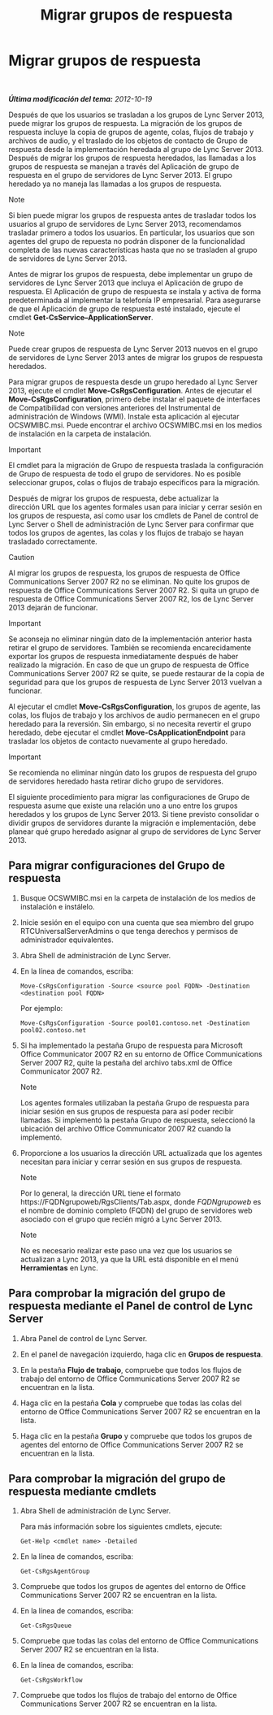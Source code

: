 ﻿---
title: Migrar grupos de respuesta
TOCTitle: Migrar grupos de respuesta
ms:assetid: 5c07bf4b-ad8a-4b83-b970-7d933bb7c4ef
ms:mtpsurl: https://technet.microsoft.com/es-es/library/JJ204931(v=OCS.15)
ms:contentKeyID: 48275389
ms.date: 01/07/2017
mtps_version: v=OCS.15
ms.translationtype: HT
---

# Migrar grupos de respuesta

 

_**Última modificación del tema:** 2012-10-19_

Después de que los usuarios se trasladan a los grupos de Lync Server 2013, puede migrar los grupos de respuesta. La migración de los grupos de respuesta incluye la copia de grupos de agente, colas, flujos de trabajo y archivos de audio, y el traslado de los objetos de contacto de Grupo de respuesta desde la implementación heredada al grupo de Lync Server 2013. Después de migrar los grupos de respuesta heredados, las llamadas a los grupos de respuesta se manejan a través del Aplicación de grupo de respuesta en el grupo de servidores de Lync Server 2013. El grupo heredado ya no maneja las llamadas a los grupos de respuesta.


> [!NOTE]
> Si bien puede migrar los grupos de respuesta antes de trasladar todos los usuarios al grupo de servidores de Lync Server 2013, recomendamos trasladar primero a todos los usuarios. En particular, los usuarios que son agentes del grupo de repuesta no podrán disponer de la funcionalidad completa de las nuevas características hasta que no se trasladen al grupo de servidores de Lync Server 2013.



Antes de migrar los grupos de respuesta, debe implementar un grupo de servidores de Lync Server 2013 que incluya el Aplicación de grupo de respuesta. El Aplicación de grupo de respuesta se instala y activa de forma predeterminada al implementar la telefonía IP empresarial. Para asegurarse de que el Aplicación de grupo de respuesta esté instalado, ejecute el cmdlet **Get-CsService–ApplicationServer**.


> [!NOTE]
> Puede crear grupos de respuesta de Lync Server 2013 nuevos en el grupo de servidores de Lync Server 2013 antes de migrar los grupos de respuesta heredados.



Para migrar grupos de respuesta desde un grupo heredado al Lync Server 2013, ejecute el cmdlet **Move-CsRgsConfiguration**. Antes de ejecutar el **Move-CsRgsConfiguration**, primero debe instalar el paquete de interfaces de Compatibilidad con versiones anteriores del Instrumental de administración de Windows (WMI). Instale esta aplicación al ejecutar OCSWMIBC.msi. Puede encontrar el archivo OCSWMIBC.msi en los medios de instalación en la carpeta de instalación.

> [!IMPORTANT]  
> El cmdlet para la migración de Grupo de respuesta traslada la configuración de Grupo de respuesta de todo el grupo de servidores. No es posible seleccionar grupos, colas o flujos de trabajo específicos para la migración.



Después de migrar los grupos de respuesta, debe actualizar la dirección URL que los agentes formales usan para iniciar y cerrar sesión en los grupos de respuesta, así como usar los cmdlets de Panel de control de Lync Server o Shell de administración de Lync Server para confirmar que todos los grupos de agentes, las colas y los flujos de trabajo se hayan trasladado correctamente.

> [!CAUTION]  
> Al migrar los grupos de respuesta, los grupos de respuesta de Office Communications Server 2007 R2 no se eliminan. No quite los grupos de respuesta de Office Communications Server 2007 R2. Si quita un grupo de respuesta de Office Communications Server 2007 R2, los de Lync Server 2013 dejarán de funcionar.



> [!IMPORTANT]  
> Se aconseja no eliminar ningún dato de la implementación anterior hasta retirar el grupo de servidores. También se recomienda encarecidamente exportar los grupos de respuesta inmediatamente después de haber realizado la migración. En caso de que un grupo de respuesta de Office Communications Server 2007 R2 se quite, se puede restaurar de la copia de seguridad para que los grupos de respuesta de Lync Server 2013 vuelvan a funcionar.



Al ejecutar el cmdlet **Move-CsRgsConfiguration**, los grupos de agente, las colas, los flujos de trabajo y los archivos de audio permanecen en el grupo heredado para la reversión. Sin embargo, si no necesita revertir el grupo heredado, debe ejecutar el cmdlet **Move-CsApplicationEndpoint** para trasladar los objetos de contacto nuevamente al grupo heredado.

> [!IMPORTANT]  
> Se recomienda no eliminar ningún dato los grupos de respuesta del grupo de servidores heredado hasta retirar dicho grupo de servidores.



El siguiente procedimiento para migrar las configuraciones de Grupo de respuesta asume que existe una relación uno a uno entre los grupos heredados y los grupos de Lync Server 2013. Si tiene previsto consolidar o dividir grupos de servidores durante la migración e implementación, debe planear qué grupo heredado asignar al grupo de servidores de Lync Server 2013.

## Para migrar configuraciones del Grupo de respuesta

1.  Busque OCSWMIBC.msi en la carpeta de instalación de los medios de instalación e instálelo.

2.  Inicie sesión en el equipo con una cuenta que sea miembro del grupo RTCUniversalServerAdmins o que tenga derechos y permisos de administrador equivalentes.

3.  Abra Shell de administración de Lync Server.

4.  En la línea de comandos, escriba:
    
        Move-CsRgsConfiguration -Source <source pool FQDN> -Destination <destination pool FQDN>
    
    Por ejemplo:
    
        Move-CsRgsConfiguration -Source pool01.contoso.net -Destination pool02.contoso.net

5.  Si ha implementado la pestaña Grupo de respuesta para Microsoft Office Communicator 2007 R2 en su entorno de Office Communications Server 2007 R2, quite la pestaña del archivo tabs.xml de Office Communicator 2007 R2.
    

    > [!NOTE]
    > Los agentes formales utilizaban la pestaña Grupo de respuesta para iniciar sesión en sus grupos de respuesta para así poder recibir llamadas. Si implementó la pestaña Grupo de respuesta, seleccionó la ubicación del archivo Office Communicator 2007 R2 cuando la implementó.



6.  Proporcione a los usuarios la dirección URL actualizada que los agentes necesitan para iniciar y cerrar sesión en sus grupos de respuesta.
    

    > [!NOTE]
    > Por lo general, la dirección URL tiene el formato https://FQDNgrupoweb/RgsClients/Tab.aspx, donde <EM>FQDNgrupoweb</EM> es el nombre de dominio completo (FQDN) del grupo de servidores web asociado con el grupo que recién migró a Lync Server 2013.

    

    > [!NOTE]
    > No es necesario realizar este paso una vez que los usuarios se actualizan a Lync 2013, ya que la URL está disponible en el menú <STRONG>Herramientas</STRONG> en Lync.



## Para comprobar la migración del grupo de respuesta mediante el Panel de control de Lync Server

1.  Abra Panel de control de Lync Server.

2.  En el panel de navegación izquierdo, haga clic en **Grupos de respuesta**.

3.  En la pestaña **Flujo de trabajo**, compruebe que todos los flujos de trabajo del entorno de Office Communications Server 2007 R2 se encuentran en la lista.

4.  Haga clic en la pestaña **Cola** y compruebe que todas las colas del entorno de Office Communications Server 2007 R2 se encuentran en la lista.

5.  Haga clic en la pestaña **Grupo** y compruebe que todos los grupos de agentes del entorno de Office Communications Server 2007 R2 se encuentran en la lista.

## Para comprobar la migración del grupo de respuesta mediante cmdlets

1.  Abra Shell de administración de Lync Server.
    
    Para más información sobre los siguientes cmdlets, ejecute:
    
        Get-Help <cmdlet name> -Detailed

2.  En la línea de comandos, escriba:
    
        Get-CsRgsAgentGroup

3.  Compruebe que todos los grupos de agentes del entorno de Office Communications Server 2007 R2 se encuentran en la lista.

4.  En la línea de comandos, escriba:
    
        Get-CsRgsQueue

5.  Compruebe que todas las colas del entorno de Office Communications Server 2007 R2 se encuentran en la lista.

6.  En la línea de comandos, escriba:
    
        Get-CsRgsWorkflow

7.  Compruebe que todos los flujos de trabajo del entorno de Office Communications Server 2007 R2 se encuentran en la lista.

